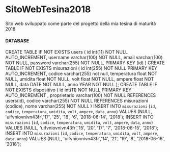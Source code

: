 # SitoWebTesina2018
Sito web sviluppato come parte del progetto della mia tesina di maturità 2018 

#### DATABASE #####
CREATE TABLE IF NOT EXISTS users (
  id int(11) NOT NULL AUTO_INCREMENT,
  username varchar(100) NOT NULL,
  email varchar(100) NOT NULL,
  password varchar(255) NOT NULL,
  PRIMARY KEY (id)
)
CREATE TABLE IF NOT EXISTS misurazioni (
 id int(255) NOT NULL PRIMARY KEY AUTO_INCREMENT, 
 codice varchar(255) not null,
 temperatura float NOT NULL, 
 umidita float NOT NULL, 
 volt float NOT NULL, 
 ampere float NOT NULL, 
 data DATE NOT NULL,
 anno YEAR NOT NULL
 );
 CREATE TABLE IF NOT EXISTS dispositivo (
  id int(11) NOT NULL PRIMARY KEY AUTO_INCREMENT ,
  proprietario varchar(100) NOT NULL  REFERENCES users(id),
  codice varchar(255) NOT NULL REFERENCES misurazioni (codice),
  nome varchar(255) NOT NULL
)
INSERT INTO `misurazioni` (`id`, `codice`, `temperatura`, `umidita`, `volt`, `ampere`, `data`, `anno`) VALUES (NULL, 'uifvniovnivn43fr','17', '25', '18', '6', '2018-06-14', '2018');
INSERT INTO `misurazioni` (`id`, `codice`, `temperatura`, `umidita`, `volt`, `ampere`, `data`, `anno`) VALUES (NULL, 'uifvniovnivn43fr','15', '20', '17', '7', '2018-06-15', '2018');
INSERT INTO `misurazioni` (`id`, `codice`, `temperatura`, `umidita`, `volt`, `ampere`, `data`, `anno`) VALUES (NULL, 'uifvniovnivn43fr','14', '21', '19', '8', '2018-06-16', '2018');